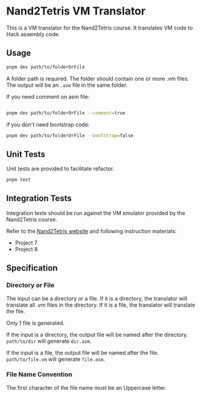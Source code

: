 # Nand2Tetris VM Translator

This is a VM translator for the Nand2Tetris course. It translates VM code to Hack assembly code.

## Usage

```bash
pnpm dev path/to/folderOrFile
```

A folder path is required. The folder should contain one or more .vm files. The output will be an `.asm` file in the same folder.

If you need comment on asm file:

```bash

pnpm dev path/to/folderOrFile --comment=true

```

if you don't need bootstrap code:

```bash
pnpm dev path/to/folderOrFile --bootstrap=false
```

## Unit Tests

Unit tests are provided to facilitate refactor.

```bash
pnpm test
```

## Integration Tests

Integration tests should be run against the VM emulator provided by the Nand2Tetris course.

Refer to the [Nand2Tetris website](https://www.nand2tetris.org/software) and following instruction materials:

- Project 7
- Project 8

## Specification

### Directory or File

The input can be a directory or a file. If it is a directory, the translator will translate all .vm files in the directory. If it is a file, the translator will translate the file.

Only 1 file is generated.

If the input is a directory, the output file will be named after the directory. `path/to/dir` will generate `dir.asm`.

If the input is a file, the output file will be named after the file. `path/to/file.vm` will generate `file.asm`.

### File Name Convention

The first character of the file name must be an Uppercase letter.
